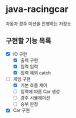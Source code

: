 # java-racingcar
자동차 경주 미션을 진행하는 저장소

## 구현할 기능 목록

* [x] IO 구현
  * [x] 출력 구현
  * [x] 입력 입력
  * [x] 입력 예외 catch
* [ ] 게임 구현
  * [x] 기본 흐름 제어
  * [ ] 입력에 따른 Car 생성
  * [ ] 경주 시뮬레이션
  * [ ] 승부 판정
* [x] Car 구현
